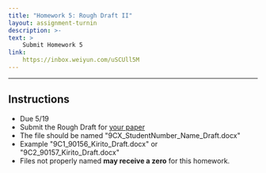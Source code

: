 ```yaml
---
title: "Homework 5: Rough Draft II"
layout: assignment-turnin
description: >-
text: >
    Submit Homework 5
link: 
    https://inbox.weiyun.com/uSCUll5M
---
```

---
## Instructions
- Due 5/19
- Submit the Rough Draft for [your paper](/sks/9C-english/assignment3)
- The file should be named "9CX_StudentNumber_Name_Draft.docx"
- Example "9C1_90156_Kirito_Draft.docx" or "9C2_90157_Kirito_Draft.docx"
- Files not properly named **may receive a zero** for this homework. 

